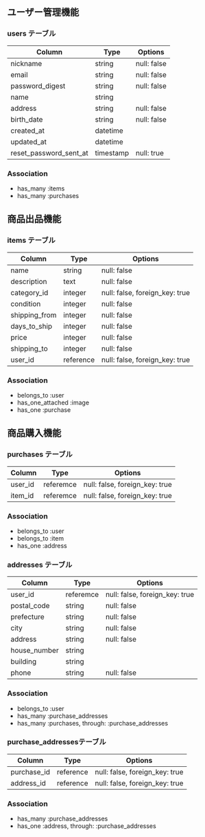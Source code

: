 ## ユーザー管理機能

### users テーブル

| Column          | Type    | Options     |
| --------------- | ------- | ----------- |
| nickname        | string  | null: false |
| email           | string  | null: false |
| password_digest | string  | null: false |
| name            | string  |             |
| address         | string  | null: false |
| birth_date      | string  | null: false |
| created_at      | datetime|             |
| updated_at      | datetime|             |
| reset_password_sent_at| timestamp  | null: true |

### Association

- has_many :items
- has_many :purchases

## 商品出品機能

### items テーブル

| Column        | Type    | Options                        |
| ------------ | ------- | ------------------------------ |
| name         | string  | null: false                    |
| description  | text    | null: false                    |
| category_id  | integer | null: false, foreign_key: true                    |
| condition    | integer | null: false                    |
| shipping_from| integer | null: false                    |
| days_to_ship | integer | null: false                    |
| price        | integer | null: false                    |
| shipping_to  | integer | null: false                    |
| user_id      | reference| null: false, foreign_key: true|

### Association

- belongs_to :user
- has_one_attached :image
- has_one :purchase

## 商品購入機能

### purchases テーブル

| Column      | Type     | Options                        |
| ------------| -------- | ------------------------------ |
| user_id     | referemce | null: false, foreign_key: true |
| item_id     | referemce | null: false, foreign_key: true |

### Association

- belongs_to :user
- belongs_to :item
- has_one :address

### addresses テーブル

| Column      | Type     | Options                        |
| ------------| -------- | ------------------------------ |
| user_id     | referemce| null: false, foreign_key: true |
| postal_code | string   | null: false                    |
| prefecture  | string   | null: false                    |
| city        | string   | null: false                    |
| address     | string   | null: false                    |
| house_number| string   | 
| building    | string   |                                |
| phone       | string   | null: false                    |

### Association

- belongs_to :user
- has_many :purchase_addresses
- has_many :purchases, through: :purchase_addresses

### purchase_addressesテーブル

| Column       | Type     | Options                        |
| ------------ | -------- | ------------------------------ |
| purchase_id  | reference| null: false, foreign_key: true |
| address_id   | reference| null: false, foreign_key: true |

### Association

- has_many :purchase_addresses
- has_one :address, through: :purchase_addresses
